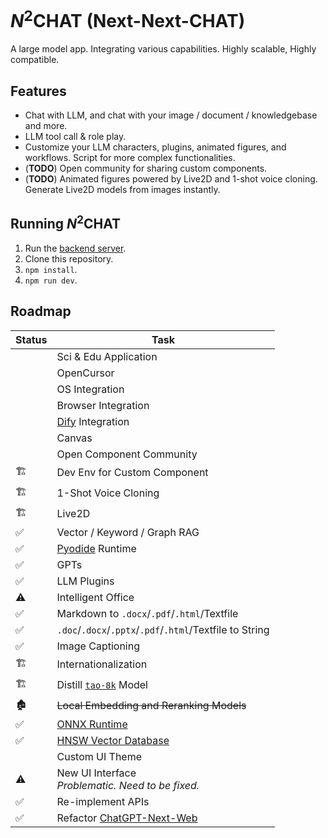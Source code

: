 # <i>N</i><sup>2</sup>CHAT (Next-Next-CHAT)

A large model app. Integrating various capabilities. Highly scalable, Highly compatible.

## Features
+ Chat with LLM, and chat with your image / document / knowledgebase and more.
+ LLM tool call & role play.
+ Customize your LLM characters, plugins, animated figures, and workflows. Script for more complex functionalities.
+ (**TODO**) Open community for sharing custom components.
+ (**TODO**) Animated figures powered by Live2D and 1-shot voice cloning. Generate Live2D models from images instantly.

## Running *N*<sup>2</sup>CHAT
1. Run the [backend server](https://github.com/z-zeechung/next-next-chat-server).
2. Clone this repository.
3. `npm install`.
4. `npm run dev`.

## Roadmap

| Status | Task |
| --- | --- |
|     | Sci & Edu Application |
|     | OpenCursor |
|     | OS Integration |
|     | Browser Integration |
|     | [Dify](https://github.com/langgenius/dify) Integration |
|     | Canvas |
|     | Open Component Community |
| 🏗️ | Dev Env for Custom Component |
| 🏗️ | 1-Shot Voice Cloning |
| 🏗️ | Live2D |
| ✅ | Vector / Keyword / Graph RAG |
| ✅   | [Pyodide](https://github.com/pyodide/pyodide) Runtime |
| ✅ | GPTs |
| ✅   | LLM Plugins |
| ⚠️  | Intelligent Office |
| ✅   | Markdown to `.docx`/`.pdf`/`.html`/Textfile |
| ✅   | `.doc`/`.docx`/`.pptx`/`.pdf`/`.html`/Textfile to String |
| ✅   | Image Captioning |
| 🏗️ | Internationalization |
| 🏗️ | Distill [`tao-8k`](https://huggingface.co/Amu/tao-8k) Model |
| 🏚️ | ~~Local Embedding and Reranking Models~~ |
| ✅   | [ONNX Runtime](https://github.com/microsoft/onnxruntime) |
| ✅   | [HNSW Vector Database](https://github.com/poloclub/mememo) |
|     | Custom UI Theme |
| ⚠️   | New UI Interface<br/>_Problematic. Need to be fixed._ |
| ✅   | Re-implement APIs |
| ✅   | Refactor [ChatGPT-Next-Web](https://github.com/ChatGPTNextWeb/ChatGPT-Next-Web) |
